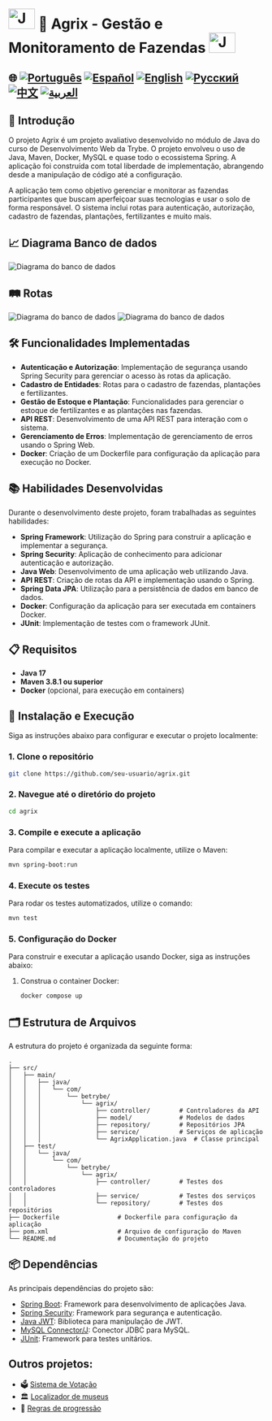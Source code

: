 # <img src="https://blog.geekhunter.com.br/wp-content/uploads/2020/07/pngwing.com_.png" alt="Java Projects Logo" width="52" height="40" /> 🌱 Agrix - Gestão e Monitoramento de Fazendas <img src="https://blog.geekhunter.com.br/wp-content/uploads/2020/07/pngwing.com_.png" alt="Java Projects Logo" width="52" height="40" /> # 

## 🌐 [![Português](https://img.shields.io/badge/Português-green)](https://github.com/SamuelRocha91/Agrix/blob/main/README.md) [![Español](https://img.shields.io/badge/Español-yellow)](https://github.com/SamuelRocha91/Agrix/blob/main/README_es.md) [![English](https://img.shields.io/badge/English-blue)](https://github.com/SamuelRocha91/Agrix/blob/main/README_en.md) [![Русский](https://img.shields.io/badge/Русский-lightgrey)](https://github.com/SamuelRocha91/Agrix/blob/main/README_ru.md) [![中文](https://img.shields.io/badge/中文-red)](https://github.com/SamuelRocha91/kotlinVirtualMenu) [![العربية](https://img.shields.io/badge/العربية-orange)](https://github.com/SamuelRocha91/Agrix/blob/main/README_ar.md)

## 📜 Introdução

O projeto Agrix é um projeto avaliativo desenvolvido no módulo de Java do curso de Desenvolvimento Web da Trybe. O projeto envolveu o uso de Java, Maven, Docker, MySQL e quase todo o ecossistema Spring. A aplicação foi construída com total liberdade de implementação, abrangendo desde a manipulação de código até a configuração.

A aplicação tem como objetivo gerenciar e monitorar as fazendas participantes que buscam aperfeiçoar suas tecnologias e usar o solo de forma responsável. O sistema inclui rotas para autenticação, autorização, cadastro de fazendas, plantações, fertilizantes e muito mais.

## 📈 Diagrama Banco de dados

![Diagrama do banco de dados](./images/diagrama.png)

## 🛤️ Rotas

![Diagrama do banco de dados](./images/routeOne.png)
![Diagrama do banco de dados](./images/routesTwo.png)


## 🛠️ Funcionalidades Implementadas

- **Autenticação e Autorização**: Implementação de segurança usando Spring Security para gerenciar o acesso às rotas da aplicação.
- **Cadastro de Entidades**: Rotas para o cadastro de fazendas, plantações e fertilizantes.
- **Gestão de Estoque e Plantação**: Funcionalidades para gerenciar o estoque de fertilizantes e as plantações nas fazendas.
- **API REST**: Desenvolvimento de uma API REST para interação com o sistema.
- **Gerenciamento de Erros**: Implementação de gerenciamento de erros usando o Spring Web.
- **Docker**: Criação de um Dockerfile para configuração da aplicação para execução no Docker.

## 📚 Habilidades Desenvolvidas

Durante o desenvolvimento deste projeto, foram trabalhadas as seguintes habilidades:

- **Spring Framework**: Utilização do Spring para construir a aplicação e implementar a segurança.
- **Spring Security**: Aplicação de conhecimento para adicionar autenticação e autorização.
- **Java Web**: Desenvolvimento de uma aplicação web utilizando Java.
- **API REST**: Criação de rotas da API e implementação usando o Spring.
- **Spring Data JPA**: Utilização para a persistência de dados em banco de dados.
- **Docker**: Configuração da aplicação para ser executada em containers Docker.
- **JUnit**: Implementação de testes com o framework JUnit.

## 📋 Requisitos

- **Java 17**
- **Maven 3.8.1 ou superior**
- **Docker** (opcional, para execução em containers)

## 🔧 Instalação e Execução

Siga as instruções abaixo para configurar e executar o projeto localmente:

### 1. Clone o repositório

```bash
git clone https://github.com/seu-usuario/agrix.git
```

### 2. Navegue até o diretório do projeto

```bash
cd agrix
```

### 3. Compile e execute a aplicação

Para compilar e executar a aplicação localmente, utilize o Maven:

```bash
mvn spring-boot:run
```

### 4. Execute os testes

Para rodar os testes automatizados, utilize o comando:

```bash
mvn test
```

### 5. Configuração do Docker

Para construir e executar a aplicação usando Docker, siga as instruções abaixo:

1. Construa o container Docker:

   ```bash
   docker compose up
   ```

## 🗂️ Estrutura de Arquivos

A estrutura do projeto é organizada da seguinte forma:

```
.
├── src/
│   ├── main/
│   │   ├── java/
│   │   │   └── com/
│   │   │       └── betrybe/
│   │   │           └── agrix/
│   │   │               ├── controller/        # Controladores da API
│   │   │               ├── model/             # Modelos de dados
│   │   │               ├── repository/        # Repositórios JPA
│   │   │               ├── service/           # Serviços de aplicação
│   │   │               └── AgrixApplication.java  # Classe principal
│   ├── test/
│   │   └── java/
│   │       └── com/
│   │           └── betrybe/
│   │               └── agrix/
│   │                   ├── controller/        # Testes dos controladores
│   │                   ├── service/           # Testes dos serviços
│   │                   └── repository/        # Testes dos repositórios
├── Dockerfile                # Dockerfile para configuração da aplicação
├── pom.xml                   # Arquivo de configuração do Maven
└── README.md                 # Documentação do projeto
```

## 📦 Dependências

As principais dependências do projeto são:

- [Spring Boot](https://spring.io/projects/spring-boot): Framework para desenvolvimento de aplicações Java.
- [Spring Security](https://spring.io/projects/spring-security): Framework para segurança e autenticação.
- [Java JWT](https://github.com/auth0/java-jwt): Biblioteca para manipulação de JWT.
- [MySQL Connector/J](https://dev.mysql.com/downloads/connector/j/): Conector JDBC para MySQL.
- [JUnit](https://junit.org/junit5/): Framework para testes unitários.

## Outros projetos:

- 🗳️ [Sistema de Votação](https://github.com/SamuelRocha91/sistemaDeVotacao)
- 🏛️ [Localizador de museus](https://github.com/SamuelRocha91/localizadorDeMuseus)
- 📃 [Regras de progressão](https://github.com/SamuelRocha91/project_rule_of_progression)

